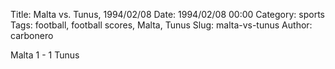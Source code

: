 Title: Malta vs. Tunus, 1994/02/08
Date: 1994/02/08 00:00
Category: sports
Tags: football, football scores, Malta, Tunus
Slug: malta-vs-tunus
Author: carbonero


Malta 1 - 1 Tunus
